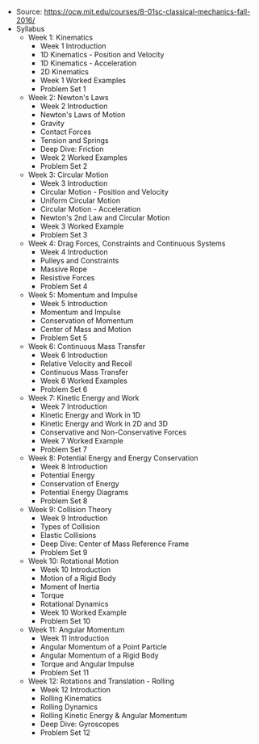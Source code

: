 - Source: https://ocw.mit.edu/courses/8-01sc-classical-mechanics-fall-2016/
- Syllabus
	- Week 1: Kinematics
		- Week 1 Introduction
		- 1D Kinematics - Position and Velocity
		- 1D Kinematics - Acceleration
		- 2D Kinematics
		- Week 1 Worked Examples
		- Problem Set 1
	- Week 2: Newton's Laws
		- Week 2 Introduction
		- Newton's Laws of Motion
		- Gravity
		- Contact Forces
		- Tension and Springs
		- Deep Dive: Friction
		- Week 2 Worked Examples
		- Problem Set 2
	- Week 3: Circular Motion
		- Week 3 Introduction
		- Circular Motion - Position and Velocity
		- Uniform Circular Motion
		- Circular Motion - Acceleration
		- Newton's 2nd Law and Circular Motion
		- Week 3 Worked Example
		- Problem Set 3
	- Week 4: Drag Forces, Constraints and Continuous Systems
		- Week 4 Introduction
		- Pulleys and Constraints
		- Massive Rope
		- Resistive Forces
		- Problem Set 4
	- Week 5: Momentum and Impulse
		- Week 5 Introduction
		- Momentum and Impulse
		- Conservation of Momentum
		- Center of Mass and Motion
		- Problem Set 5
	- Week 6: Continuous Mass Transfer
		- Week 6 Introduction
		- Relative Velocity and Recoil
		- Continuous Mass Transfer
		- Week 6 Worked Examples
		- Problem Set 6
	- Week 7: Kinetic Energy and Work
		- Week 7 Introduction
		- Kinetic Energy and Work in 1D
		- Kinetic Energy and Work in 2D and 3D
		- Conservative and Non-Conservative Forces
		- Week 7 Worked Example
		- Problem Set 7
	- Week 8: Potential Energy and Energy Conservation
		- Week 8 Introduction
		- Potential Energy
		- Conservation of Energy
		- Potential Energy Diagrams
		- Problem Set 8
	- Week 9: Collision Theory
		- Week 9 Introduction
		- Types of Collision
		- Elastic Collisions
		- Deep Dive: Center of Mass Reference Frame
		- Problem Set 9
	- Week 10: Rotational Motion
		- Week 10 Introduction
		- Motion of a Rigid Body
		- Moment of Inertia
		- Torque
		- Rotational Dynamics
		- Week 10 Worked Example
		- Problem Set 10
	- Week 11: Angular Momentum
		- Week 11 Introduction
		- Angular Momentum of a Point Particle
		- Angular Momentum of a Rigid Body
		- Torque and Angular Impulse
		- Problem Set 11
	- Week 12: Rotations and Translation - Rolling
		- Week 12 Introduction
		- Rolling Kinematics
		- Rolling Dynamics
		- Rolling Kinetic Energy & Angular Momentum
		- Deep Dive: Gyroscopes
		- Problem Set 12